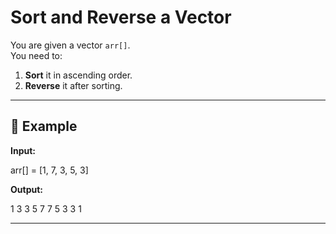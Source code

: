 # Sort and Reverse a Vector

You are given a vector `arr[]`.  
You need to:
1. **Sort** it in ascending order.  
2. **Reverse** it after sorting.  

---

## 🔹 Example

**Input:**  

arr[] = [1, 7, 3, 5, 3]


**Output:**  

1 3 3 5 7
7 5 3 3 1


---
